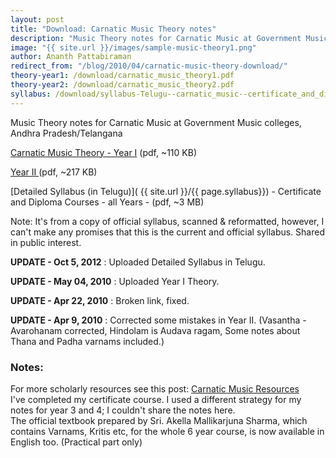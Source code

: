 ```yaml
---
layout: post
title: "Download: Carnatic Music Theory notes"
description: "Music Theory notes for Carnatic Music at Government Music colleges, Andhra Pradesh/Telangana. PDFs. Free download"
image: "{{ site.url }}/images/sample-music-theory1.png"
author: Ananth Pattabiraman
redirect_from: "/blog/2010/04/carnatic-music-theory-download/"
theory-year1: /download/carnatic_music_theory1.pdf
theory-year2: /download/carnatic_music_theory2.pdf  
syllabus: /download/syllabus-Telugu--carnatic_music--certificate_and_diploma--all_years.pdf  
---
```



<div class="jumbotron">
<p>Music Theory notes for Carnatic Music at Government Music colleges, Andhra Pradesh/Telangana</p>
<p> <a class="btn btn-primary" href="{{ site.url }}/{{ page.theory-year1}}">Carnatic Music Theory - Year I</a> (pdf, ~110 KB)</p>
<p> <a class="btn btn-primary" href="{{ site.url }}/{{ page.theory-year2}}">Year II </a> (pdf, ~217 KB)</p>

</div>

<!--more-->

[Detailed Syllabus (in Telugu)]( {{ site.url }}/{{ page.syllabus}}) - Certificate and Diploma Courses - all Years - (pdf, ~3 MB)

<div class="alert alert-warning">Note: It's from a copy of official syllabus, scanned & reformatted, however, I can't make any promises that this is the current and official syllabus. Shared in public interest.  </div>

**UPDATE - Oct 5, 2012** : Uploaded Detailed Syllabus in Telugu.

**UPDATE - May 04, 2010** : Uploaded Year I Theory.

**UPDATE - Apr 22, 2010** : Broken link, fixed.

**UPDATE - Apr 9, 2010** : Corrected some mistakes in Year II.  (Vasantha - Avarohanam corrected, Hindolam is Audava ragam, Some notes about Thana and Padha varnams included.)

### Notes:

<div class="alert alert-info">For more scholarly resources see this post: <a href="{% post_url /blog/2016-04-25-carnatic-resources %}">Carnatic Music Resources</a></div>

<div class="alert alert-info">I've completed my certificate course. I used a different strategy for my notes for year 3 and 4; I couldn't share the notes here. </div>

<div class="alert alert-info">The official textbook prepared by Sri. Akella Mallikarjuna Sharma, which contains Varnams, Kritis etc, for the whole 6 year course, is now available in English too. (Practical part only)</div>



